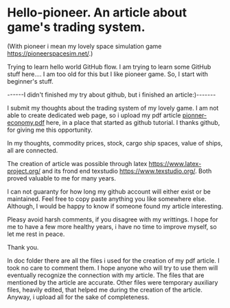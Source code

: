 # Hello-pioneer. An article about game's trading system.
(With pioneer i mean my lovely space simulation game https://pioneerspacesim.net/.)

Trying to learn hello world GitHub flow.
I am trying to learn some GitHub stuff here....
I am too old for this but I like pioneer game. So, I start with beginner's stuff.

------I didn't finished my try about github, but i finished an article:)-------

I submit my thoughts about the trading system of my lovely game. I am not able to create dedicated web page, so i upload my pdf article [pionner-economy.pdf](https://github.com/jimishol/hello-pioneer/files/7025660/pionner-economy.pdf) here, in a place that started as github tutorial. I thanks github, for giving me this opportunity.

In my thoughts, commodity prices, stock, cargo ship spaces, value of ships, all are connected.

The creation of article was possible through latex https://www.latex-project.org/ and its frond end texstudio https://www.texstudio.org/. Both proved valuable to me for many years.

I can not guaranty for how long my github account will either exist or be maintained. Feel free to copy paste anything you like somewhere else. Although, I would be happy to know if someone found my article interesting.

Pleasy avoid harsh comments, if you disagree with my writtings. I hope for me to have a few more healthy years, i have no time to improve myself, so let me rest in peace.

Thank you.

In doc folder there are all the files i used for the creation of my pdf article. I took no care to comment them. I hope anyone who will try to use them will eventually recognize the connection with my article. The files that are mentioned by the article are accurate. Other files were temporary auxiliary files, heavily edited, that helped me during the creation of the article. Anyway, i upload all for the sake of completeness.
